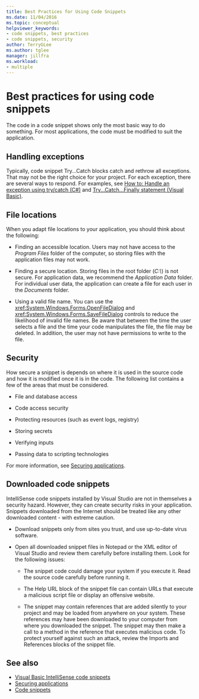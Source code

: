 ```yaml
---
title: Best Practices for Using Code Snippets
ms.date: 11/04/2016
ms.topic: conceptual
helpviewer_keywords:
- code snippets, best practices
- code snippets, security
author: TerryGLee
ms.author: tglee
manager: jillfra
ms.workload:
- multiple
---
```

# Best practices for using code snippets

The code in a code snippet shows only the most basic way to do something. For most applications, the code must be modified to suit the application.

## Handling exceptions

Typically, code snippet Try...Catch blocks catch and rethrow all exceptions. That may not be the right choice for your project. For each exception, there are several ways to respond. For examples, see [How to: Handle an exception using try/catch (C#)](/dotnet/csharp/programming-guide/exceptions/how-to-handle-an-exception-using-try-catch) and [Try...Catch...Finally statement (Visual Basic)](/dotnet/visual-basic/language-reference/statements/try-catch-finally-statement).

## File locations

When you adapt file locations to your application, you should think about the following:

- Finding an accessible location. Users may not have access to the *Program Files* folder of the computer, so storing files with the application files may not work.

- Finding a secure location. Storing files in the root folder (*C:\\*) is not secure. For application data, we recommend the *Application Data* folder. For individual user data, the application can create a file for each user in the *Documents* folder.

- Using a valid file name. You can use the <xref:System.Windows.Forms.OpenFileDialog> and <xref:System.Windows.Forms.SaveFileDialog> controls to reduce the likelihood of invalid file names. Be aware that between the time the user selects a file and the time your code manipulates the file, the file may be deleted. In addition, the user may not have permissions to write to the file.

## Security

How secure a snippet is depends on where it is used in the source code and how it is modified once it is in the code. The following list contains a few of the areas that must be considered.

- File and database access

- Code access security

- Protecting resources (such as event logs, registry)

- Storing secrets

- Verifying inputs

- Passing data to scripting technologies

For more information, see [Securing applications](../ide/securing-applications.md).

## Downloaded code snippets

IntelliSense code snippets installed by Visual Studio are not in themselves a security hazard. However, they can create security risks in your application. Snippets downloaded from the Internet should be treated like any other downloaded content - with extreme caution.

- Download snippets only from sites you trust, and use up-to-date virus software.

- Open all downloaded snippet files in Notepad or the XML editor of Visual Studio and review them carefully before installing them. Look for the following issues:

  - The snippet code could damage your system if you execute it. Read the source code carefully before running it.

  - The Help URL block of the snippet file can contain URLs that execute a malicious script file or display an offensive website.

  - The snippet may contain references that are added silently to your project and may be loaded from anywhere on your system. These references may have been downloaded to your computer from where you downloaded the snippet. The snippet may then make a call to a method in the reference that executes malicious code. To protect yourself against such an attack, review the Imports and References blocks of the snippet file.

## See also

- [Visual Basic IntelliSense code snippets](/dotnet/visual-basic/developing-apps/using-ide/intellisense-code-snippets)
- [Securing applications](../ide/securing-applications.md)
- [Code snippets](../ide/code-snippets.md)
